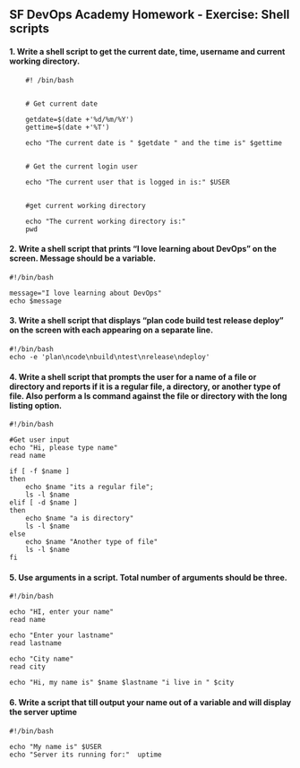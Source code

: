## SF DevOps Academy Homework - Exercise: Shell scripts 

#### 1. Write a shell script to get the current date, time, username and current working directory. 
        #! /bin/bash


        # Get current date

        getdate=$(date +'%d/%m/%Y')
        gettime=$(date +'%T')

        echo "The current date is " $getdate " and the time is" $gettime


        # Get the current login user

        echo "The current user that is logged in is:" $USER  


        #get current working directory

        echo "The current working directory is:" 
        pwd



#### 2. Write a shell script that prints “I love learning about DevOps” on the screen. Message should be a variable.  
    #!/bin/bash

    message="I love learning about DevOps"
    echo $message

#### 3. Write a shell script that displays “plan code build test release deploy” on the screen with each appearing on a separate line.  
    #!/bin/bash
    echo -e 'plan\ncode\nbuild\ntest\nrelease\ndeploy'  

#### 4. Write a shell script that prompts the user for a name of a file or directory and reports if it is a regular  file, a  directory, or another  type  of  file.  Also  perform a ls command against the  file or directory with the long listing option.  

    #!/bin/bash

    #Get user input 
    echo "Hi, please type name"
    read name
    
    if [ -f $name ]
    then
        echo $name "its a regular file"; 
        ls -l $name
    elif [ -d $name ]
    then
        echo $name "a is directory"
        ls -l $name
    else
        echo $name "Another type of file"
        ls -l $name
    fi

#### 5. Use arguments in a script.  Total number of arguments should be three.  

    #!/bin/bash

    echo "HI, enter your name"
    read name

    echo "Enter your lastname"
    read lastname

    echo "City name"
    read city

    echo "Hi, my name is" $name $lastname "i live in " $city


#### 6. Write a script that till output your name out of a variable and will display the server uptime 
    #!/bin/bash 

    echo "My name is" $USER
    echo "Server its running for:"  uptime
